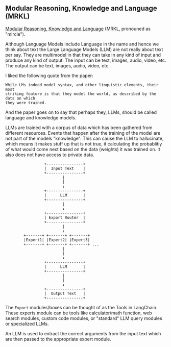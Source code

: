 ## Modular Reasoning, Knowledge and Language (MRKL)
[Modular Reasoning, Knowledge and Language] (MRKL, pronouned as "mircle").

Although Language Models include Language in the name and hence we think about
text the Large Language Models (LLM) are not really about text per say. They
are multimodel in that they can take in any kind of input and produce any kind
of output. The input can be text, images, audio, video, etc. The output can be
text, images, audio, video, etc.

I liked the following quote from the paper:
```
While LMs indeed model syntax, and other linguistic elements, their most
striking feature is that they model the world, as described by the data on which
they were trained.
```
And the paper goes on to say that perhaps they, LLMs, should be called language
and knowledge models.

LLMs are trained with a corpus of data which has been gathered from different
resources. Events that happen after the training of the model are not part of
the models "knowledge". This can cause the LLM to hallucinate, which means it
makes stuff up that is not true, it calculating the probablitiy of what would
come next based on the data (weights) it was trained on.
It also does not have access to private data.

```
                 +----------------+
                 |  Input Text    |
                 +----------------+
                         |
                         |
                         ↓
                 +----------------+
                 |      LLM       |
                 +----------------+
                         |
                         ↓
                 +----------------+
                 | Export Router  |
                 +----------------+
                         |
                         ↓
        +-------+ +-------+ +-------+
        |Expert1| |Expert2| |Expert3| 
        +-------+ +-------+ +-------+ ...
                         |
                         |
                         ↓
                 +----------------+
                 |      LLM       |
                 +----------------+
                         |
                         |
                         ↓
                 +----------------+
                 |  Output Text   |
                 +----------------+

```
The `Export` modules/boxes can be thought of as the Tools in LangChain. These
experts module can be tools like calculator/math function, web search modules,
custom code modules, or "standard" LLM query modules or specialized LLMs.

An LLM is used to extract the correct arguments from the input text which are
then passed to the appropriate expert module. 

[modular reasoning, knowledge and language]: https://arxiv.org/pdf/2205.00445.pdf
